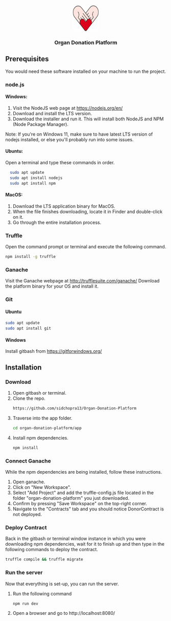 <br />
<div align="center">
  <a href="https://github.com/Udituk/Organ-Donation-Platform">
    <img src="app/src/images/organ-donation-logo-new.svg" alt="Logo" width="80" height="80">
  </a>
</div>

<h3 align="center">Organ Donation Platform</h3>

## Prerequisites

You would need these software installed on your machine to run the project.

### node.js

#### Windows:

1. Visit the NodeJS web page at https://nodejs.org/en/
2. Download and install the LTS version.
3. Download the installer and run it. This will install both NodeJS and NPM (Node
   Package Manager).

Note: If you're on Windows 11, make sure to have latest LTS version of nodejs installed, or else you'll probably run into some issues.


#### Ubuntu:

Open a terminal and type these commands in order.

```sh
  sudo apt update
  sudo apt install nodejs
  sudo apt install npm
```

#### MacOS:

1. Download the LTS application binary for MacOS.
2. When the file finishes downloading, locate it in Finder and double-click on it.
3. Go through the entire installation process.

### Truffle

Open the command prompt or terminal and execute the following command.

```sh
npm install -g truffle
```

### Ganache

Visit the Ganache webpage at http://trufflesuite.com/ganache/
Download the platform binary for your OS and install it.

### Git

#### Ubuntu

```sh
sudo apt update
sudo apt install git
```

#### Windows

Install gitbash from https://gitforwindows.org/

## Installation

### Download

1. Open gitbash or terminal.
2. Clone the repo.
   ```sh
   https://github.com/sidchopra13/Organ-Donation-Platform
   ```
3. Traverse into the app folder.
   ```sh
   cd organ-donation-platform/app
   ```
4. Install npm dependencies.
   ```sh
   npm install
   ```

### Connect Ganache

While the npm dependencies are being installed, follow these instructions.

1. Open ganache.
2. Click on "New Workspace".
3. Select "Add Project" and add the truffle-config.js file located in the folder "organ-donation-platform" you just downloaded.
4. Confirm by pressing "Save Workspace" on the top-right corner.
5. Navigate to the "Contracts" tab and you should notice DonorContract is not deployed.

### Deploy Contract

Back in the gitbash or terminal window instance in which you were downloading npm dependencies, wait for it to finish up and then type in the following commands to deploy the contract.

```sh
truffle compile && truffle migrate
```

### Run the server

Now that everything is set-up, you can run the server.

1. Run the following command
   ```sh
   npm run dev
   ```
2. Open a browser and go to http://localhost:8080/
